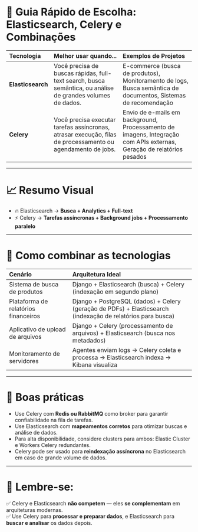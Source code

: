 
# 🚀 Guia Rápido de Escolha: Elasticsearch, Celery e Combinações

| Tecnologia | Melhor usar quando... | Exemplos de Projetos |
|:-----------|:-----------------------|:---------------------|
| **Elasticsearch** | Você precisa de buscas rápidas, full-text search, busca semântica, ou análise de grandes volumes de dados. | E-commerce (busca de produtos), Monitoramento de logs, Busca semântica de documentos, Sistemas de recomendação |
| **Celery** | Você precisa executar tarefas assíncronas, atrasar execução, filas de processamento ou agendamento de jobs. | Envio de e-mails em background, Processamento de imagens, Integração com APIs externas, Geração de relatórios pesados |

---

# 📈 Resumo Visual

- 🔥 Elasticsearch → **Busca + Analytics + Full-text**
- ⚡ Celery → **Tarefas assíncronas + Background jobs + Processamento paralelo**

---

# 🎯 Como combinar as tecnologias

| Cenário | Arquitetura Ideal |
|:--------|:------------------|
| Sistema de busca de produtos | Django + Elasticsearch (busca) + Celery (indexação em segundo plano) |
| Plataforma de relatórios financeiros | Django + PostgreSQL (dados) + Celery (geração de PDFs) + Elasticsearch (indexação de relatórios para busca) |
| Aplicativo de upload de arquivos | Django + Celery (processamento de arquivos) + Elasticsearch (busca nos metadados) |
| Monitoramento de servidores | Agentes enviam logs → Celery coleta e processa → Elasticsearch indexa → Kibana visualiza |

---

# 🚀 Boas práticas

- Use Celery com **Redis ou RabbitMQ** como broker para garantir confiabilidade na fila de tarefas.
- Use Elasticsearch com **mapeamentos corretos** para otimizar buscas e análise de dados.
- Para alta disponibilidade, considere clusters para ambos: Elastic Cluster e Workers Celery redundantes.
- Celery pode ser usado para **reindexação assíncrona** no Elasticsearch em caso de grande volume de dados.

---

# 📢 Lembre-se:

✅ Celery e Elasticsearch **não competem** — eles **se complementam** em arquiteturas modernas.  
✅ Use Celery para **processar e preparar dados**, e Elasticsearch para **buscar e analisar** os dados depois.


